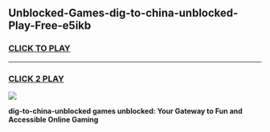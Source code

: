 
## Unblocked-Games-dig-to-china-unblocked-Play-Free-e5ikb
<h3>
<a href="https://premium76.site?title=dig-to-china-unblocked&ref=17A">CLICK TO PLAY</a></h3>
<hr>

<h3>
<a href="https://premium76.site?title=dig-to-china-unblocked&ref=17A">CLICK 2 PLAY</a>
  
</h3>

<a href="https://premium76.site?title=dig-to-china-unblocked&ref=17A"><img src="https://clearcache.store/games.png"></a>


**dig-to-china-unblocked games unblocked: Your Gateway to Fun and Accessible Online Gaming**

